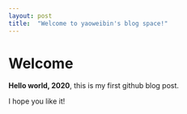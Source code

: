 ```yaml
---
layout: post
title:  "Welcome to yaoweibin's blog space!"
---
```


# Welcome

**Hello world, 2020**, this is my first github blog post.

I hope you like it!
